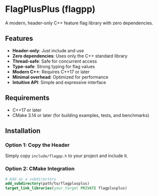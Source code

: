 # FlagPlusPlus (flagpp)

A modern, header-only C++ feature flag library with zero dependencies.

## Features

- **Header-only**: Just include and use
- **Zero dependencies**: Uses only the C++ standard library
- **Thread-safe**: Safe for concurrent access
- **Type-safe**: Strong typing for flag values
- **Modern C++**: Requires C++17 or later
- **Minimal overhead**: Optimized for performance
- **Intuitive API**: Simple and expressive interface

## Requirements

- C++17 or later
- CMake 3.14 or later (for building examples, tests, and benchmarks)

## Installation

### Option 1: Copy the Header

Simply copy `include/flagpp.h` to your project and include it.

### Option 2: CMake Integration

```cmake
# Add as a subdirectory
add_subdirectory(path/to/flagplusplus)
target_link_libraries(your_target PRIVATE flagplusplus)
